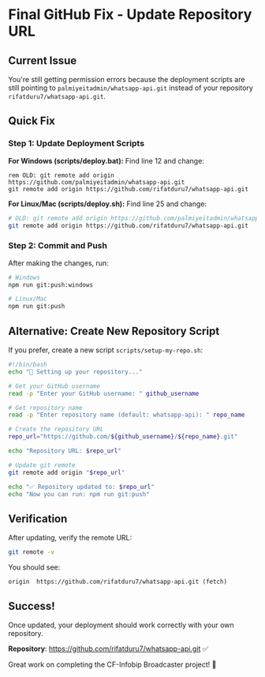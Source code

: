# Final GitHub Fix - Update Repository URL

## Current Issue
You're still getting permission errors because the deployment scripts are still pointing to `palmiyeitadmin/whatsapp-api.git` instead of your repository `rifatduru7/whatsapp-api.git`.

## Quick Fix

### Step 1: Update Deployment Scripts

**For Windows (scripts/deploy.bat):**
Find line 12 and change:
```batch
rem OLD: git remote add origin https://github.com/palmiyeitadmin/whatsapp-api.git
git remote add origin https://github.com/rifatduru7/whatsapp-api.git
```

**For Linux/Mac (scripts/deploy.sh):**
Find line 25 and change:
```bash
# OLD: git remote add origin https://github.com/palmiyeitadmin/whatsapp-api.git
git remote add origin https://github.com/rifatduru7/whatsapp-api.git
```

### Step 2: Commit and Push

After making the changes, run:
```bash
# Windows
npm run git:push:windows

# Linux/Mac
npm run git:push
```

## Alternative: Create New Repository Script

If you prefer, create a new script `scripts/setup-my-repo.sh`:

```bash
#!/bin/bash
echo "🚀 Setting up your repository..."

# Get your GitHub username
read -p "Enter your GitHub username: " github_username

# Get repository name
read -p "Enter repository name (default: whatsapp-api): " repo_name

# Create the repository URL
repo_url="https://github.com/${github_username}/${repo_name}.git"

echo "Repository URL: $repo_url"

# Update git remote
git remote add origin "$repo_url"

echo "✅ Repository updated to: $repo_url"
echo "Now you can run: npm run git:push"
```

## Verification

After updating, verify the remote URL:
```bash
git remote -v
```

You should see:
```
origin  https://github.com/rifatduru7/whatsapp-api.git (fetch)
```

## Success!

Once updated, your deployment should work correctly with your own repository.

**Repository**: https://github.com/rifatduru7/whatsapp-api.git ✅

Great work on completing the CF-Infobip Broadcaster project! 🎉
